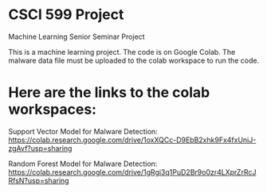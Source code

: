 # CSCI 599 Project
Machine Learning Senior Seminar Project 

This is a machine learning project. The code is on Google Colab. The malware data file must be uploaded to the colab workspace to run the code. 

# Here are the links to the colab workspaces:

Support Vector Model for Malware Detection:
https://colab.research.google.com/drive/1oxXQCc-D9EbB2xhk9Fx4fxUniJ-zgAvf?usp=sharing

Random Forest Model for Malware Detection:
https://colab.research.google.com/drive/1gRgi3q1PuD2Br9o0zr4LXprZrRcJRfsN?usp=sharing
